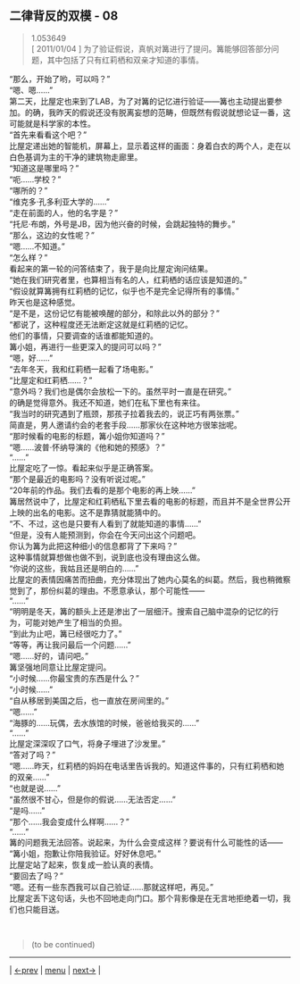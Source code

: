 ## 二律背反的双模 - 08
> 1.053649  
> [ 2011/01/04 ] 为了验证假说，真帆对篝进行了提问。篝能够回答部分问题，其中包括了只有红莉栖和双亲才知道的事情。  

“那么，开始了哟，可以吗？”  
“嗯、嗯……”  
第二天，比屋定也来到了LAB，为了对篝的记忆进行验证——篝也主动提出要参加。的确，我昨天的假说还没有脱离妄想的范畴，但既然有假说就想论证一番，这可能就是科学家的本性。  
“首先来看看这个吧？”  
比屋定递出她的智能机，屏幕上，显示着这样的画面：身着白衣的两个人，走在以白色基调为主的干净的建筑物走廊里。  
“知道这是哪里吗？”  
“呃……学校？”  
“哪所的？”  
“维克多·孔多利亚大学的……”  
“走在前面的人，他的名字是？”  
“托尼·布朗，外号是JB，因为他兴奋的时候，会跳起独特的舞步。”  
“那么，这边的女性呢？”  
“嗯……不知道。”  
“怎么样？”  
看起来的第一轮的问答结束了，我于是向比屋定询问结果。  
“她在我们研究者里，也算相当有名的人，红莉栖的话应该是知道的。”  
“假设就算篝拥有红莉栖的记忆，似乎也不是完全记得所有的事情。”  
昨天也是这种感觉。  
“是不是，这份记忆有能被唤醒的部分，和除此以外的部分？”  
“都说了，这种程度还无法断定这就是红莉栖的记忆。  
 他们的事情，只要调查的话谁都能知道的。  
 篝小姐，再进行一些更深入的提问可以吗？”  
“嗯，好……”  
“去年冬天，我和红莉栖一起看了场电影。”  
“比屋定和红莉栖……？”  
“意外吗？我们也是偶尔会放松一下的。虽然平时一直是在研究。”  
的确是觉得意外。我还不知道，她们在私下里也有来往。  
“我当时的研究遇到了瓶颈，那孩子拉着我去的，说正巧有两张票。”  
简直是，男人邀请约会的老套手段……那家伙在这种地方很笨拙呢。  
“那时候看的电影的标题，篝小姐你知道吗？”  
“嗯……波普·怀纳导演的《他和她的预感》？”  
“……”  
比屋定吃了一惊。看起来似乎是正确答案。  
“那个是最近的电影吗？没有听说过呢。”  
“20年前的作品。我们去看的是那个电影的再上映……”  
篝居然说中了，比屋定和红莉栖私下里去看的电影的标题，而且并不是全世界公开上映的出名的电影。这不是靠猜就能猜中的。  
“不、不过，这也是只要有人看到了就能知道的事情……”  
“但是，没有人能预测到，你会在今天问出这个问题吧。  
 你认为篝为此把这种细小的信息都背了下来吗？”  
这种事情就算想做也做不到，说到底也没有理由这么做。  
“你说的这些，我姑且还是明白的……”  
比屋定的表情因痛苦而扭曲，充分体现出了她内心莫名的纠葛。然后，我也稍微察觉到了，那份纠葛的理由。不愿意承认，那个可能性——  
“……”  
“明明是冬天，篝的额头上还是渗出了一层细汗。搜索自己脑中混杂的记忆的行为，可能对她产生了相当的负担。  
“到此为止吧，篝已经很吃力了。”  
“等等，再让我问最后一个问题……”  
“嗯……好的，请问吧。”  
篝坚强地同意让比屋定提问。  
“小时候……你最宝贵的东西是什么？”  
“小时候……”  
“自从移居到美国之后，也一直放在房间里的。”  
“嗯……”  
“海豚的……玩偶，去水族馆的时候，爸爸给我买的……”  
“……”  
比屋定深深叹了口气，将身子埋进了沙发里。”  
“答对了吗？”  
“嗯……昨天，红莉栖的妈妈在电话里告诉我的。知道这件事的，只有红莉栖和她的双亲……”  
“也就是说……”  
“虽然很不甘心，但是你的假说……无法否定……”  
“是吗……”  
“那个……我会变成什么样啊……？”  
“……”  
篝的问题我无法回答。说起来，为什么会变成这样？要说有什么可能性的话——  
“篝小姐，抱歉让你陪我验证。好好休息吧。”  
比屋定站了起来，恢复成一脸认真的表情。  
“要回去了吗？”  
“嗯。还有一些东西我可以自己验证……那就这样吧，再见。”  
比屋定丢下这句话，头也不回地走向门口。那个背影像是在无言地拒绝着一切，我们也只能目送。  


<br/>

> (to be continued)
---

| [←prev](./0100) | [menu](../) | [next→](./0102) |
